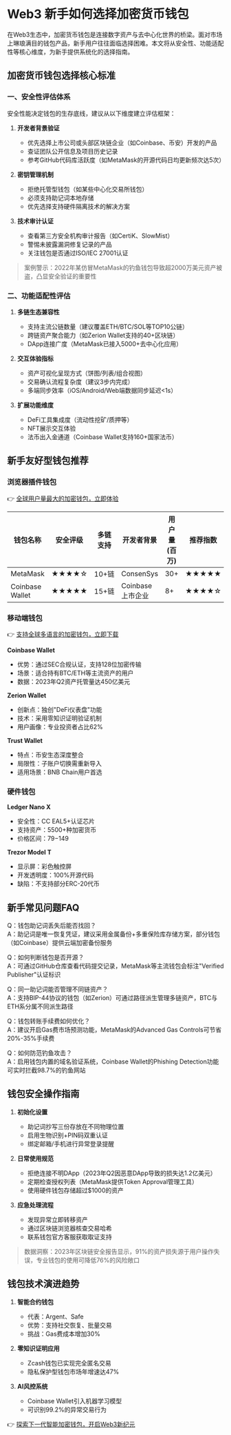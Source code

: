 # Web3 新手如何选择加密货币钱包

在Web3生态中，加密货币钱包是连接数字资产与去中心化世界的桥梁。面对市场上琳琅满目的钱包产品，新手用户往往面临选择困难。本文将从安全性、功能适配性等核心维度，为新手提供系统化的选择指南。

## 加密货币钱包选择核心标准

### 一、安全性评估体系
安全性能决定钱包的生存底线，建议从以下维度建立评估框架：

1. **开发者背景验证**
   - 优先选择上市公司或头部区块链企业（如Coinbase、币安）开发的产品
   - 查证团队公开信息及项目历史记录
   - 参考GitHub代码库活跃度（如MetaMask的开源代码日均更新频次达5次）

2. **密钥管理机制**
   - 拒绝托管型钱包（如某些中心化交易所钱包）
   - 必须支持助记词本地存储
   - 优先选择支持硬件隔离技术的解决方案

3. **技术审计认证**
   - 查看第三方安全机构审计报告（如CertiK、SlowMist）
   - 警惕未披露漏洞修复记录的产品
   - 关注钱包是否通过ISO/IEC 27001认证

> 案例警示：2022年某仿冒MetaMask的钓鱼钱包导致超2000万美元资产被盗，凸显安全验证的重要性

### 二、功能适配性评估
1. **多链生态兼容性**
   - 支持主流公链数量（建议覆盖ETH/BTC/SOL等TOP10公链）
   - 跨链资产聚合能力（如Zerion Wallet支持的40+区块链）
   - DApp连接广度（MetaMask已接入5000+去中心化应用）

2. **交互体验指标**
   - 资产可视化呈现方式（饼图/列表/组合视图）
   - 交易确认流程复杂度（建议3步内完成）
   - 多端同步效率（iOS/Android/Web端数据同步延迟<1s）

3. **扩展功能维度**
   - DeFi工具集成度（流动性挖矿/质押等）
   - NFT展示交互体验
   - 法币出入金通道（Coinbase Wallet支持160+国家法币）

## 新手友好型钱包推荐

### 浏览器插件钱包
👉 [全球用户量最大的加密钱包，立即体验](https://bit.ly/okx_welcome)

| 钱包名称      | 安全评级 | 多链支持 | 开发者背景   | 用户量(百万) | 推荐指数 |
|---------------|----------|----------|--------------|--------------|----------|
| MetaMask      | ★★★★☆    | 10+链    | ConsenSys    | 30+          | ★★★★★    |
| Coinbase Wallet | ★★★★★  | 15+链    | Coinbase上市企业 | 8+           | ★★★★☆    |

### 移动端钱包
👉 [支持全球多语言的加密钱包，立即下载](https://bit.ly/okx_welcome)

**Coinbase Wallet**
- 优势：通过SEC合规认证，支持128位加密传输
- 场景：适合持有BTC/ETH等主流资产的用户
- 数据：2023年Q2资产托管量达450亿美元

**Zerion Wallet**
- 创新点：独创"DeFi仪表盘"功能
- 技术：采用零知识证明验证机制
- 用户画像：专业投资者占比62%

**Trust Wallet**
- 特点：币安生态深度整合
- 局限性：子账户切换需重新导入
- 适用场景：BNB Chain用户首选

### 硬件钱包
**Ledger Nano X**
- 安全性：CC EAL5+认证芯片
- 支持资产：5500+种加密货币
- 价格区间：$79-$149

**Trezor Model T**
- 显示屏：彩色触控屏
- 开发透明度：100%开源代码
- 缺陷：不支持部分ERC-20代币

## 新手常见问题FAQ

Q：钱包助记词丢失后能否找回？  
A：助记词是唯一恢复凭证，建议采用金属备份+多重保险库存储方案，部分钱包（如Coinbase）提供云端加密备份服务

Q：如何判断钱包是否开源？  
A：可通过GitHub仓库查看代码提交记录，MetaMask等主流钱包会标注"Verified Publisher"认证标识

Q：同一助记词能否管理不同链资产？  
A：支持BIP-44协议的钱包（如Zerion）可通过路径派生管理多链资产，BTC与ETH系分属不同派生路径

Q：钱包转账手续费如何优化？  
A：建议开启Gas费市场预测功能，MetaMask的Advanced Gas Controls可节省20%-35%手续费

Q：如何防范钓鱼攻击？  
A：启用钱包内置的域名验证系统，Coinbase Wallet的Phishing Detection功能可实时拦截98.7%的钓鱼网站

## 钱包安全操作指南

1. **初始化设置**
   - 助记词抄写三份存放在不同物理位置
   - 启用生物识别+PIN码双重认证
   - 绑定邮箱/手机进行异常登录提醒

2. **日常使用规范**
   - 拒绝连接不明DApp（2023年Q2因恶意DApp导致的损失达1.2亿美元）
   - 定期检查授权列表（MetaMask提供Token Approval管理工具）
   - 使用硬件钱包存储超过$1000的资产

3. **应急处理流程**
   - 发现异常立即转移资产
   - 通过区块链浏览器核查交易哈希
   - 联系钱包官方客服获取取证支持

> 数据洞察：2023年区块链安全报告显示，91%的资产损失源于用户操作失误，专业钱包的使用可降低76%的风险敞口

## 钱包技术演进趋势

1. **智能合约钱包**
   - 代表：Argent、Safe
   - 优势：支持社交恢复、批量交易
   - 挑战：Gas费成本增加30%

2. **零知识证明应用**
   - Zcash钱包已实现完全匿名交易
   - 隐私保护型钱包市场年增速达47%

3. **AI风控系统**
   - Coinbase Wallet引入机器学习模型
   - 可识别99.2%的异常交易行为

👉 [探索下一代智能加密钱包，开启Web3新纪元](https://bit.ly/okx_welcome)